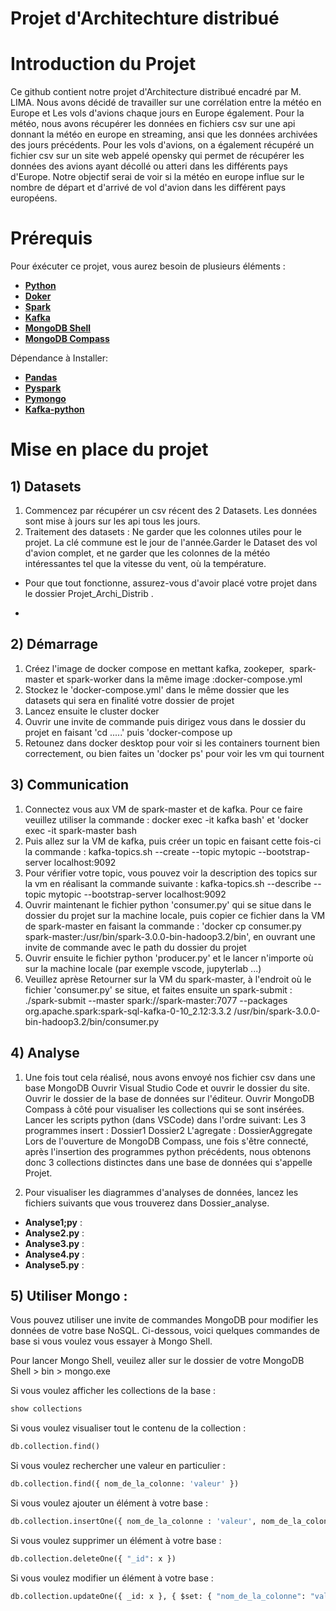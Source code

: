 # Projet d'Architechture distribué

# Introduction du Projet

Ce github contient notre projet d'Architecture distribué encadré par M. LIMA. Nous avons décidé de travailler sur une corrélation entre la météo en Europe et Les vols d'avions chaque jours en Europe également. Pour la météo, nous avons récupérer les données en fichiers csv sur une api donnant la météo en europe en streaming, ansi que les données archivées des jours précédents. Pour les vols d'avions, on a également récupéré un fichier csv sur un site web appelé opensky qui permet de récupérer les données des avions ayant décollé ou atteri dans les différents pays d'Europe. Notre objectif serai de voir si la météo en europe influe sur le nombre de départ et d'arrivé de vol d'avion dans les différent pays européens.

# Prérequis

Pour éxécuter ce projet, vous aurez besoin de plusieurs éléments :
- [**Python**](https://www.python.org/)
- [**Doker**](https://www.docker.com/products/docker-desktop/)
- [**Spark**](https://spark.apache.org/downloads.html)
- [**Kafka**](https://kafka.apache.org/downloads)
- [**MongoDB Shell**](https://www.mongodb.com/try/download/shell)
- [**MongoDB Compass**](https://www.mongodb.com/products/compass)

Dépendance à Installer:
- [**Pandas**](https://pandas.pydata.org/)
- [**Pyspark**](https://pypi.org/project/pyspark/)
- [**Pymongo**](https://www.mongodb.com/docs/drivers/pymongo/)
- [**Kafka-python**](https://pypi.org/project/kafka-python/)


# Mise en place du projet

## 1) Datasets

1. Commencez par récupérer un csv récent des 2 Datasets. Les données sont mise à jours sur les api tous les jours.
2. Traitement des datasets : Ne garder que les colonnes utiles pour le projet. La clé commune est le jour de l'année.Garder le Dataset des vol d'avion complet, et ne garder que les colonnes de la météo intéressantes tel que la vitesse du vent, où la température.

  - Pour que tout fonctionne, assurez-vous d'avoir placé votre projet dans le dossier Projet_Archi_Distrib . 

  -  
## 2) Démarrage

1. Créez l'image de docker compose en mettant kafka, zookeper,  spark-master et spark-worker dans la même image :docker-compose.yml
2. Stockez le 'docker-compose.yml' dans le même dossier que les datasets qui sera en finalité votre dossier de projet
3. Lancez ensuite le cluster docker
4. Ouvrir une invite de commande puis dirigez vous dans le dossier du projet en faisant 'cd .....' puis 'docker-compose up
5. Retounez dans docker desktop pour voir si les containers tournent bien correctement, ou bien faites un 'docker ps' pour voir les vm qui tournent

## 3) Communication

1. Connectez vous aux VM de spark-master et de kafka. Pour ce faire veuillez utiliser la commande : docker exec -it kafka bash' et 'docker exec -it spark-master bash
2. Puis allez sur la VM de kafka, puis créer un topic en faisant cette fois-ci la commande : kafka-topics.sh --create --topic mytopic --bootstrap-server localhost:9092
3. Pour vérifier votre topic, vous pouvez voir la description des topics sur la vm en réalisant la commande suivante : kafka-topics.sh --describe --topic mytopic --bootstrap-server localhost:9092
4. Ouvrir maintenant le fichier python 'consumer.py' qui se situe dans le dossier du projet sur la machine locale, puis copier ce fichier dans la VM de spark-master en faisant la commande : 'docker cp consumer.py spark-master:/usr/bin/spark-3.0.0-bin-hadoop3.2/bin', en ouvrant une invite de commande avec le path du dossier du projet
5. Ouvrir ensuite le fichier python 'producer.py' et le lancer n'importe où sur la machine locale (par exemple vscode, jupyterlab ...)
6. Veuillez aprèse Retourner sur la VM du spark-master, à l'endroit où le fichier 'consumer.py' se situe, et faites ensuite un spark-submit : ./spark-submit --master spark://spark-master:7077 --packages org.apache.spark:spark-sql-kafka-0-10_2.12:3.3.2 /usr/bin/spark-3.0.0-bin-hadoop3.2/bin/consumer.py


## 4) Analyse

1. Une fois tout cela réalisé, nous avons envoyé nos fichier csv dans une base MongoDB
Ouvrir Visual Studio Code et ouvrir le dossier du site.
Ouvrir le dossier de la base de données sur l'éditeur.
Ouvrir MongoDB Compass à côté pour visualiser les collections qui se sont insérées.
Lancer les scripts python (dans VSCode) dans l'ordre suivant:
Les 3 programmes insert :
Dossier1
Dossier2
L'agregate :
DossierAggregate
Lors de l'ouverture de MongoDB Compass, une fois s'être connecté, après l'insertion des programmes python précédents, nous obtenons donc 3 collections distinctes dans une base de données qui s'appelle Projet.

2. Pour visualiser les diagrammes d'analyses de données, lancez les fichiers suivants que vous trouverez dans Dossier_analyse.
  - **Analyse1;py** :
  - **Analyse2.py** :
  - **Analyse3.py** :
  - **Analyse4.py** : 
  - **Analyse5.py** : 


## 5) Utiliser Mongo :
Vous pouvez utiliser une invite de commandes MongoDB pour modifier les données de votre base NoSQL. Ci-dessous, voici quelques commandes de base si vous voulez vous essayer à Mongo Shell.

Pour lancer Mongo Shell, veuilez aller sur le dossier de votre MongoDB Shell > bin > mongo.exe

Si vous voulez afficher les collections de la base :
```python
show collections
```

Si vous voulez visualiser tout le contenu de la collection :
```python
db.collection.find()
```

Si vous voulez rechercher une valeur en particulier :
```python
db.collection.find({ nom_de_la_colonne: 'valeur' })
```

Si vous voulez ajouter un élément à votre base :
```python
db.collection.insertOne({ nom_de_la_colonne : 'valeur', nom_de_la_colonne_2 : 'valeur'})
```

Si vous voulez supprimer un élément à votre base :
```python
db.collection.deleteOne({ "_id": x })
```

Si vous voulez modifier un élément à votre base :
```python
db.collection.updateOne({ _id: x }, { $set: { "nom_de_la_colonne": "valeur" } })
```
